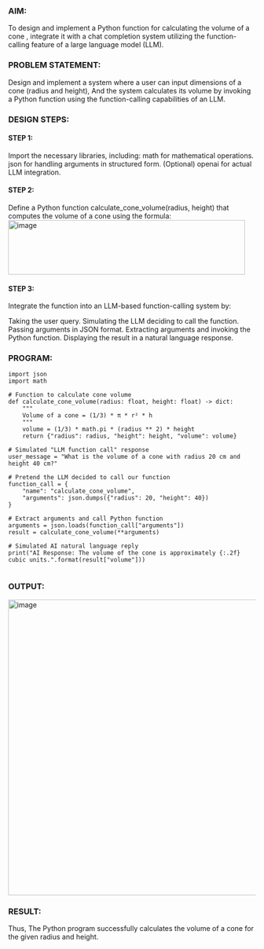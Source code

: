 
### AIM:
To design and implement a Python function for calculating the volume of a cone , integrate it with a chat completion system utilizing the function-calling feature of a large language model (LLM).

### PROBLEM STATEMENT:
Design and implement a system where a user can input dimensions of a cone (radius and height), 
And the system calculates its volume by invoking a Python function using the function-calling capabilities of an LLM.

### DESIGN STEPS:

#### STEP 1:
Import the necessary libraries, including:
math for mathematical operations.
json for handling arguments in structured form.
(Optional) openai for actual LLM integration.
#### STEP 2:
Define a Python function calculate_cone_volume(radius, height) that computes the volume of a cone using the formula:
          <img width="482" height="111" alt="image" src="https://github.com/user-attachments/assets/78386eef-5498-4a4f-8d1a-7f5bbf9cf63a" />

#### STEP 3:
Integrate the function into an LLM-based function-calling system by:

  Taking the user query.
  Simulating the LLM deciding to call the function.
  Passing arguments in JSON format.
  Extracting arguments and invoking the Python function.
  Displaying the result in a natural language response.
### PROGRAM:
~~~
import json
import math

# Function to calculate cone volume
def calculate_cone_volume(radius: float, height: float) -> dict:
    """
    Volume of a cone = (1/3) * π * r² * h
    """
    volume = (1/3) * math.pi * (radius ** 2) * height
    return {"radius": radius, "height": height, "volume": volume}

# Simulated "LLM function call" response
user_message = "What is the volume of a cone with radius 20 cm and height 40 cm?"

# Pretend the LLM decided to call our function
function_call = {
    "name": "calculate_cone_volume",
    "arguments": json.dumps({"radius": 20, "height": 40})
}

# Extract arguments and call Python function
arguments = json.loads(function_call["arguments"])
result = calculate_cone_volume(**arguments)

# Simulated AI natural language reply
print("AI Response: The volume of the cone is approximately {:.2f} cubic units.".format(result["volume"]))


~~~
### OUTPUT:
<img width="1235" height="602" alt="image" src="https://github.com/user-attachments/assets/cbc3c57e-c87d-4b51-8a86-81e652ab8917" />



### RESULT:
Thus, The Python program successfully calculates the volume of a cone for the given radius and height.
